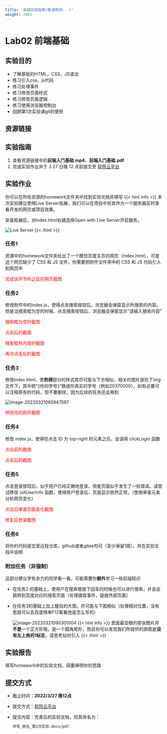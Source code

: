 ```yaml
---
title: '前端实验指南(敬请期待...)'
weight: 2001
---
```


# Lab02 前端基础

## 实验目的

- 了解基础的HTML，CSS，JS语法
- 练习引入css、js代码
- 练习处理事件
- 练习修改页面样式
- 练习修改页面逻辑
- 练习使用浏览器控制台
- 回顾第1次实验课git的使用

## 资源链接


## 实验指南

1. 查看资源链接中的**前端入门基础.mp4**、**前端入门基础.pdf**
2. 完成实验作业并于 3.27 日晚 12 点前提交至 <a href="https://scs.buaa.edu.cn/" target="_blank">软院云平台</a>



## 实验作业

你可以在所给资源的homework文件夹中找到实验文档并填写
{{< hint info >}}
本次实验建议使用Live Server拓展，我们可以在项目中将其作为一个服务器实时查看开发的网页或项目效果。

安装拓展后，对index.html右键选择Open with Live Server开启服务。

![Live Server](/SE-Labs/images/lab2/LiveServer.png)
{{< /hint >}}

### 任务1

资源中的homework文件夹给出了一个模仿百度主页的网页（index.html），可是这个网页缺少了 CSS 和 JS 文件，你需要把附件文件夹中的 CSS 和 JS 代码引入到网页中

<span style="color: red">完成该环节的之后的网页截图</span>

### 任务2

修改附件中的index.js，使得点击搜索按钮后，浏览器会弹窗显示所搜索的内容。但是当搜索框为空的时候，点击搜索按钮后，浏览器会弹窗显示“请输入搜索内容”

<span style="color: red">搜索框为空的截图</span>

<span style="color: red">点击后的截图</span>

<span style="color: red">搜索框有内容的截图</span>

<span style="color: red">再次点击后的截图</span>

### 任务3

修改index.html，使**热榜**部分的样式其尽可能与下方相似，相关的图片放在了img文件下，其中把“《你的学号》”换成你真实的学号（例如20370000），如有必要可以注释原有的代码，但不要删除，因为后续的任务还会用到

![image-20220321085947597](/SE-Labs/images/lab2/image-20220321085947597.png)

<span style="color: red">修改完的网页截图</span>

### 任务4

修改 index.js，使得在点击 ID 为 top-right 的元素之后，会调用 clickLogin 函数

<span style="color: red">点击前的截图</span>

<span style="color: red">点击后的截图</span>

### 任务5

点击登录按钮后，似乎用户已经正确地登录，但是页面似乎发生了一些错误。请尝试修改 initUserInfo 函数，使得用户登录后，页面显示依然正常。（使用审查元素分析网页变化）

<span style="color: red">点击后审查页面变化截图</span>

<span style="color: red">修复后登录截图</span>

### 任务6

将你的代码提交至远程仓库，github或者gitee均可（至少保留1周），并在实验文档中说明

### 附加任务（非强制）

这部分建议学有余力的同学看一看，可能需要你**额外**学习一些前端知识

- 在任务2 的基础上，使用户在搜索框按下回车的时候也可以进行搜索，并且会跳转到百度对应的搜索页面（处理键盘事件，链接外部页面）

- 在任务3的基础上加上醒目的大图，尽可能与下图相似（处理相对位置，没有思路可以去百度榜单F12看看他是怎么写的）

  ![image-20220321090301004](/SE-Labs/images/lab2/image-20220321090301004.png)
{{< hint info >}}
里面最显眼的那张图片并**不是**一个正方形哦，是一个圆角矩形，而且你可以发现我们所提供的原图是**没有左上角的1标志**，请思考如何引入
{{< /hint >}}

## 实验报告

填写homework中的实验文档，简要阐明你的思路

## 提交方式

- 截止时间：**2022/3/27 晚12点**

- 提交方式：[软院云平台](https://scs.buaa.edu.cn/)

- 提交内容：完善后的实验文档，将其命名为：

  ```txt
  学号_姓名_第2次实验.docx/pdf
  ```
